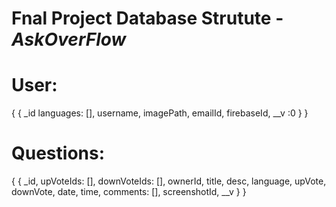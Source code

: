# Fnal Project Database Strutute - _AskOverFlow_

# User:
{
{ _id
 languages: [],
 username,
 imagePath,
 emailId,
 firebaseId,
 __v :0
}
}


# Questions:
{
{ _id,
 upVoteIds: [],
 downVoteIds: [],
 ownerId,
 title,
 desc,
 language,
 upVote,
 downVote,
 date,
 time,
 comments: [],
 screenshotId,
 __v
}
}	

